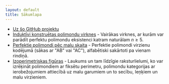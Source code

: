 ```yaml
---
layout: default
title: Sākumlapa
---
```


* [Uz šo GitHub projektu](https://github.com/kapsitis/polimondi)
* [Induktīvi konstruētas polimondu virknes](inductive_sequences/) - 
  Vairākas virknes, ar kurām var parādīt 
  perfektu polimondu eksistenci katram naturālam $n \geq 5$.
* [Perfektie polimondi pēc malu skaita](all_polyiamonds/) - 
  Perfektie polimondi virzienu kodējumā (sākas ar "AB" vai "AC"), alfabētiski sakārtoti pa vienam rindiņā. 
* [Izoperimetriskas figūras](isoperimetric_problems/) - 
  Laukums un tam līdzīgie raksturlielumi, ko var izrēķināt polimondiem 
  ar fiksētu perimetru, polimondu kategorijas ar ierobežojumiem attiecībā 
  uz malu garumiem un to secību, leņķiem un malu virzieniem.

